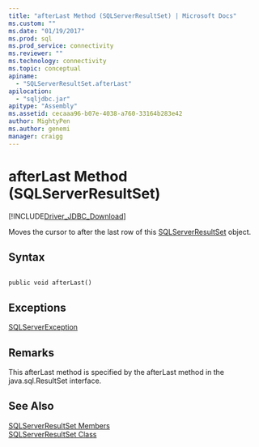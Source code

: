 ```yaml
---
title: "afterLast Method (SQLServerResultSet) | Microsoft Docs"
ms.custom: ""
ms.date: "01/19/2017"
ms.prod: sql
ms.prod_service: connectivity
ms.reviewer: ""
ms.technology: connectivity
ms.topic: conceptual
apiname: 
  - "SQLServerResultSet.afterLast"
apilocation: 
  - "sqljdbc.jar"
apitype: "Assembly"
ms.assetid: cecaaa96-b07e-4038-a760-33164b283e42
author: MightyPen
ms.author: genemi
manager: craigg
---
```

# afterLast Method (SQLServerResultSet)
[!INCLUDE[Driver_JDBC_Download](../../../includes/driver_jdbc_download.md)]

  Moves the cursor to after the last row of this [SQLServerResultSet](../../../connect/jdbc/reference/sqlserverresultset-class.md) object.  
  
## Syntax  
  
```  
  
public void afterLast()  
```  
  
## Exceptions  
 [SQLServerException](../../../connect/jdbc/reference/sqlserverexception-class.md)  
  
## Remarks  
 This afterLast method is specified by the afterLast method in the java.sql.ResultSet interface.  
  
## See Also  
 [SQLServerResultSet Members](../../../connect/jdbc/reference/sqlserverresultset-members.md)   
 [SQLServerResultSet Class](../../../connect/jdbc/reference/sqlserverresultset-class.md)  
  
  
